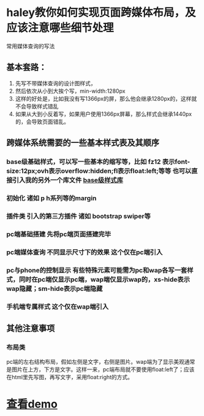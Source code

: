 # haley教你如何实现页面跨媒体布局，及应该注意哪些细节处理
常用媒体查询的写法
## 基本套路：
1. 先写不带媒体查询的设计图样式，
2. 然后依次从小到大挨个写，min-width:1280px
3. 这样的好处是，比如我没有写1366px的屏，那么他会继承1280px的，这样就不会导致样式错乱
4. 如果从大到小反着写，如果用户使用1366px屏幕，那么样式会继承1440px的，会导致页面错乱。
## 跨媒体系统需要的一些基本样式表及其顺序
### base级基础样式，可以写一些基本的缩写等，比如 fz12 表示font-size:12px;ovh表示overflow:hidden;fl表示float:left;等等 也可以直接引入我的另外一个库文件 [base级样式库](https://github.com/haley168/style-base)
### 初始化 诸如 p h系列等的margin
### 插件类 引入的第三方插件 诸如 bootstrap swiper等
### pc端基础搭建 先将pc端页面搭建完毕
### pc端媒体查询 不同显示尺寸下的效果 这个仅在pc端引入
### pc与phone的控制显示 有些特殊元素可能需为pc和wap各写一套样式，同时在pc端仅显示pc端，wap端仅显示wap的，xs-hide表示wap隐藏；sm-hide表示pc端隐藏
### 手机端专属样式 这个仅在wap端引入

## 其他注意事项
### 布局类
pc端的左右结构布局，假如左侧是文字，右侧是图片。wap端为了显示美观通常是图片在上方，下方是文字。这样一来，pc端布局就不要使用float:left了；应该在html里先写图，再写文字，采用float:right的方式。
# [查看demo](https://haley168.github.io/media/)
